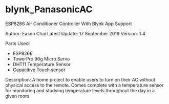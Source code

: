 # blynk_PanasonicAC
ESP8266 Air Conditioner Controller With Blynk App Support

Author: Eason Chai
Latest Update: 17 September 2019
Version: 1.4

Parts Used:
- ESP8266
- TowerPro 90g Micro Servo
- DHT11 Temperature Sensor
- Capacitive Touch sensor

Description:
A home project to enable users to turn on their AC without physical access to the remote. Comes complete with a temperature sensor for monitoring and studying temperature levels throughout the day in a given room
